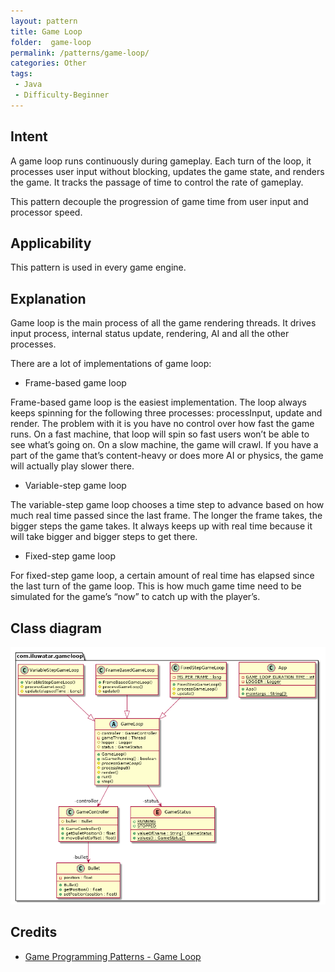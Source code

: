 ```yaml
---  
layout: pattern  
title: Game Loop 
folder:  game-loop  
permalink: /patterns/game-loop/  
categories: Other  
tags:  
 - Java  
 - Difficulty-Beginner  
---  
```

  
## Intent  
A game loop runs continuously during gameplay. Each turn of the loop, it processes user input without blocking, updates the game state, and renders the game. It tracks the passage of time to control the rate of gameplay.

This pattern decouple the progression of game time from user input and processor speed.

## Applicability  
This pattern is used in every game engine. 

## Explanation
Game loop is the main process of all the game rendering threads. It drives input process, internal status update, rendering, AI and all the other processes. 

There are a lot of implementations of game loop:

- Frame-based game loop

Frame-based game loop is the easiest implementation. The loop always keeps spinning for the following three processes: processInput, update and render. The problem with it is you have no control over how fast the game runs. On a fast machine, that loop will spin so fast users won’t be able to see what’s going on. On a slow machine, the game will crawl. If you have a part of the game that’s content-heavy or does more AI or physics, the game will actually play slower there.

- Variable-step game loop

The variable-step game loop chooses a time step to advance based on how much real time passed since the last frame. The longer the frame takes, the bigger steps the game takes. It always keeps up with real time because it will take bigger and bigger steps to get there.

- Fixed-step game loop

For fixed-step game loop, a certain amount of real time has elapsed since the last turn of the game loop. This is how much game time need to be simulated for the game’s “now” to catch up with the player’s.

## Class diagram
![alt text](./etc/game-loop.urm.png "Game Loop pattern class diagram")

## Credits  
  
* [Game Programming Patterns - Game Loop](http://gameprogrammingpatterns.com/game-loop.html)
